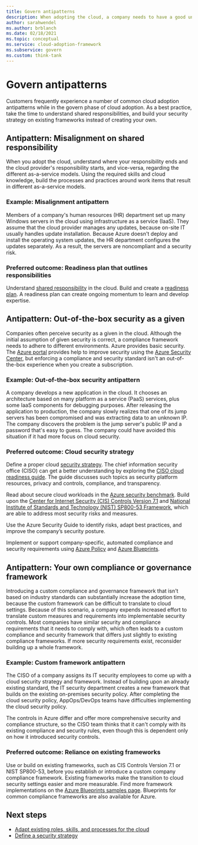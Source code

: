 ```yaml
---
title: Govern antipatterns
description: When adopting the cloud, a company needs to have a good understanding of their responsibilities, the cloud providers responsibilities, and cloud governance and security standards.
author: sarahwendel
ms.author: brblanch
ms.date: 02/18/2021
ms.topic: conceptual
ms.service: cloud-adoption-framework
ms.subservice: govern
ms.custom: think-tank
---
```


# Govern antipatterns

Customers frequently experience a number of common cloud adoption antipatterns while in the govern phase of cloud adoption. As a best practice, take the time to understand shared responsibilities, and build your security strategy on existing frameworks instead of creating your own.

## Antipattern: Misalignment on shared responsibility

When you adopt the cloud, understand where your responsibility ends and the cloud provider's responsibility starts, and vice-versa, regarding the different as-a-service models. Using the required skills and cloud knowledge, build the processes and practices around work items that result in different as-a-service models.

### Example: Misalignment antipattern

Members of a company's human resources (HR) department set up many Windows servers in the cloud using infrastructure as a service (IaaS). They assume that the cloud provider manages any updates, because on-site IT usually handles update installation. Because Azure doesn't deploy and install the operating system updates, the HR department configures the updates separately. As a result, the servers are noncompliant and a security risk.

### Preferred outcome: Readiness plan that outlines responsibilities

Understand [shared responsibility](/azure/security/fundamentals/shared-responsibility) in the cloud. Build and create a [readiness plan](../plan/adapt-roles-skills-processes.md). A readiness plan can create ongoing momentum to learn and develop expertise.

## Antipattern: Out-of-the-box security as a given

Companies often perceive security as a given in the cloud. Although the initial assumption of given security is correct, a compliance framework needs to adhere to different environments. Azure provides basic security. The [Azure portal](https://portal.azure.com) provides help to improve security using the [Azure Security Center](/azure/security-center/), but enforcing a compliance and security standard isn't an out-of-the-box experience when you create a subscription.

### Example: Out-of-the-box security antipattern

A company develops a new application in the cloud. It chooses an architecture based on many platform as a service (PaaS) services, plus some IaaS components for debugging purposes. After releasing the application to production, the company slowly realizes that one of its jump servers has been compromised and was extracting data to an unknown IP. The company discovers the problem is the jump server's public IP and a password that's easy to guess. The company could have avoided this situation if it had more focus on cloud security.

### Preferred outcome: Cloud security strategy

Define a proper cloud [security strategy](../strategy/define-security-strategy.md). The chief information security office (CISO) can get a better understanding by exploring the [CISO cloud readiness guide](../govern/policy-compliance/cloud-security-readiness.md). The guide discusses such topics as security platform resources, privacy and controls, compliance, and transparency.

Read about secure cloud workloads in the [Azure security benchmark](/azure/security/benchmarks/introduction). Build upon the [Center for Internet Security (CIS) Controls Version 7.1](https://learn.cisecurity.org/cis-controls-download) and [National Institute of Standards and Technology (NIST) SP800-53 Framework](https://www.nist.gov/privacy-framework/nist-sp-800-53), which are able to address most security risks and measures.

Use the Azure Security Guide to identify risks, adapt best practices, and improve the company’s security posture.

Implement or support company-specific, automated compliance and security requirements using [Azure Policy](/azure/governance/policy/overview) and [Azure Blueprints](/azure/governance/blueprints/overview).

## Antipattern: Your own compliance or governance framework

Introducing a custom compliance and governance framework that isn't based on industry standards can substantially increase the adoption time, because the custom framework can be difficult to translate to cloud settings. Because of this scenario, a company expends increased effort to translate custom measures and requirements into implementable security controls. Most companies have similar security and compliance requirements that it needs to comply with, which often leads to a custom compliance and security framework that differs just slightly to existing compliance frameworks. If more security requirements exist, reconsider building up a whole framework.

### Example: Custom framework antipattern

The CISO of a company assigns its IT security employees to come up with a cloud security strategy and framework. Instead of building upon an already existing standard, the IT security department creates a new framework that builds on the existing on-premises security policy. After completing the cloud security policy, AppOps/DevOps teams have difficulties implementing the cloud security policy.

The controls in Azure differ and offer more comprehensive security and compliance structure, so the CISO team thinks that it can't comply with its existing compliance and security rules, even though this is dependent only on how it introduced security controls.

### Preferred outcome: Reliance on existing frameworks

Use or build on existing frameworks, such as CIS Controls Version 7.1 or NIST SP800-53, before you establish or introduce a custom company compliance framework. Existing frameworks make the transition to cloud security settings easier and more measurable. Find more framework implementations on the [Azure Blueprints samples page](/azure/governance/blueprints/samples). Blueprints for common compliance frameworks are also available for Azure.

## Next steps

- [Adapt existing roles, skills, and processes for the cloud](../plan/adapt-roles-skills-processes.md)
- [Define a security strategy](../strategy/define-security-strategy.md)